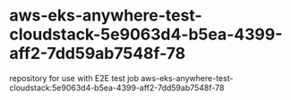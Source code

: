 # aws-eks-anywhere-test-cloudstack-5e9063d4-b5ea-4399-aff2-7dd59ab7548f-78
repository for use with E2E test job aws-eks-anywhere-test-cloudstack:5e9063d4-b5ea-4399-aff2-7dd59ab7548f-78
